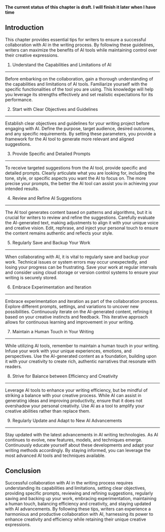 **The current status of this chapter is draft. I will finish it later when I have time**

Introduction
------------

This chapter provides essential tips for writers to ensure a successful collaboration with AI in the writing process. By following these guidelines, writers can maximize the benefits of AI tools while maintaining control over their creative expressions.

1. Understand the Capabilities and Limitations of AI
----------------------------------------------------

Before embarking on the collaboration, gain a thorough understanding of the capabilities and limitations of AI tools. Familiarize yourself with the specific functionalities of the tool you are using. This knowledge will help you leverage its strengths effectively and set realistic expectations for its performance.

2. Start with Clear Objectives and Guidelines
---------------------------------------------

Establish clear objectives and guidelines for your writing project before engaging with AI. Define the purpose, target audience, desired outcomes, and any specific requirements. By setting these parameters, you provide a framework for the AI tool to generate more relevant and aligned suggestions.

3. Provide Specific and Detailed Prompts
----------------------------------------

To receive targeted suggestions from the AI tool, provide specific and detailed prompts. Clearly articulate what you are looking for, including the tone, style, or specific aspects you want the AI to focus on. The more precise your prompts, the better the AI tool can assist you in achieving your intended results.

4. Review and Refine AI Suggestions
-----------------------------------

The AI tool generates content based on patterns and algorithms, but it is crucial for writers to review and refine the suggestions. Carefully evaluate the AI-generated text, making adjustments to align it with your unique voice and creative vision. Edit, rephrase, and inject your personal touch to ensure the content remains authentic and reflects your style.

5. Regularly Save and Backup Your Work
--------------------------------------

When collaborating with AI, it is vital to regularly save and backup your work. Technical issues or system errors may occur unexpectedly, and losing your progress can be frustrating. Save your work at regular intervals and consider using cloud storage or version control systems to ensure your writing is securely stored.

6. Embrace Experimentation and Iteration
----------------------------------------

Embrace experimentation and iteration as part of the collaboration process. Explore different prompts, settings, and variations to uncover new possibilities. Continuously iterate on the AI-generated content, refining it based on your creative instincts and feedback. This iterative approach allows for continuous learning and improvement in your writing.

7. Maintain a Human Touch in Your Writing
-----------------------------------------

While utilizing AI tools, remember to maintain a human touch in your writing. Infuse your work with your unique experiences, emotions, and perspectives. Use the AI-generated content as a foundation, building upon it with your creativity to create rich, authentic narratives that resonate with readers.

8. Strive for Balance between Efficiency and Creativity
-------------------------------------------------------

Leverage AI tools to enhance your writing efficiency, but be mindful of striking a balance with your creative process. While AI can assist in generating ideas and improving productivity, ensure that it does not overshadow your personal creativity. Use AI as a tool to amplify your creative abilities rather than replace them.

9. Regularly Update and Adapt to New AI Advancements
----------------------------------------------------

Stay updated with the latest advancements in AI writing technologies. As AI continues to evolve, new features, models, and techniques emerge. Continuously educate yourself about these developments and adapt your writing methods accordingly. By staying informed, you can leverage the most advanced AI tools and techniques available.

Conclusion
----------

Successful collaboration with AI in the writing process requires understanding its capabilities and limitations, setting clear objectives, providing specific prompts, reviewing and refining suggestions, regularly saving and backing up your work, embracing experimentation, maintaining a human touch, balancing efficiency and creativity, and staying updated with AI advancements. By following these tips, writers can experience a harmonious and productive collaboration with AI, harnessing its power to enhance creativity and efficiency while retaining their unique creative expressions.

